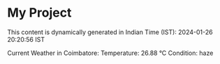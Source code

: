 # My Project

This content is dynamically generated in Indian Time (IST): 2024-01-26 20:20:56 IST


Current Weather in Coimbatore:
Temperature: 26.88 °C
Condition: haze
